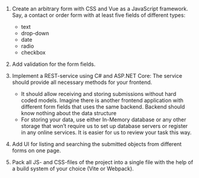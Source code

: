 1. Create an arbitrary form with CSS and Vue as a JavaScript framework. Say, a contact or order form with at least five fields of different types:
    - text
    - drop-down
    - date
    - radio
    -  checkbox
2.  Add validation for the form fields.
3. Implement a REST-service using C# and ASP.NET Core:
   The service should provide all necessary methods for your frontend.
    -  It should allow receiving and storing submissions without hard coded models. Imagine there is another frontend application with different form fields that uses the same backend. Backend should know nothing about the data structure
    -  For storing your data, use either In-Memory database or any other storage that won’t require us to set up database servers or register in any online services. It is easier for us to review your task this way.

4. Add UI for listing and searching the submitted objects from different forms on one page.
5. Pack all JS- and CSS-files of the project into a single file with the help of a build system of your choice (Vite or Webpack).
